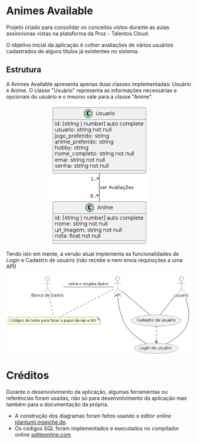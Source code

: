 # Animes Available

Projeto criado para consolidar os conceitos vistos durante as aulas assincronas vistas na plataforma da Proz - Talentos Cloud.

O objetivo inicial da aplicação é colher avaliações de vários usuários cadastrados de alguns títulos já existentes no sistema.

## Estrutura

A Animes Available apresenta apenas duas classes implementadas: Usuário e Anime. O classe "Usuário" representa as informações necessárias e opcionais do usuário e o mesmo vale para a classe "Anime".

<div style="display: flex; justify-content: center;">
  <img src="./src/UML/img/diagramaDeClasse.png" alt="Diagrama de classes contendo informações das classes Usuario e Anime" />
</div>

Tendo isto em mente, a versão atual implementa as funcionalidades de Login e Cadastro de usuário (não recebe e nem envia requisições a uma API)

<div style="display: flex; justify-content: center;">
  <img src="./src/UML/img/diagramaDeCasoDeUso.png" alt="Diagrama de casos de uso contendo as features implementadas até o momento" />
</div>

# Créditos

Durante o desenvolvimento da aplicação, algumas ferramentas ou referências foram usadas, não só para desenvolvimento da aplicação mas também para a documentação da própria.

- A construção dos diagramas foram feitos usando o editor online [plantuml.mseiche.de](https://plantuml.mseiche.de/).
- Os códigos SQL foram implementados e executados no compilador online [sqliteonline.com](https://sqliteonline.com/)